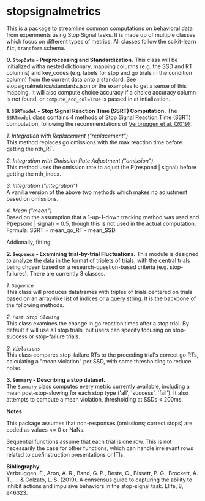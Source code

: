# stopsignalmetrics

This is a package to streamline common computations on behavioral data from experiments using Stop Signal tasks. It is made up of multiple classes which focus on different types of metrics. All classes follow the scikit-learn `fit`, `transform` schema.

__0. `StopData` - Preprocessing and Standardization.__
This class will be initialized witha nested dictionary, mapping columns (e.g. the SSD and RT columns) and key_codes (e.g. labels for stop and go trials in the condition column) from the current data onto a standard. See stopsignalmetrics/standards.json or the examples to get a sense of this mapping. It will also compute choice accuracy if a choice accuracy column is not found, or `compute_acc_col=True` is passed in at intialization.

__1. `SSRTmodel` - Stop Signal Reaction Time (SSRT) Computation.__
The `SSRTmodel` class contains 4 methods of Stop Signal Reaction Time (SSRT) computation, following the recommendations of [Verbruggen et al. (2019)](10.7554/eLife.46323):

_1. Integration with Replacement ("replacement")_  
This method replaces go omissions with the max reaction time before getting the nth_RT.

_2. Integration with Omission Rate Adjustment ("omission")_  
This method uses the omission rate to adjust the P(respond | signal) before getting the nth_index.

_3. Integration ("integration")_  
A vanilla version of the above two methods which makes no adjustment based on omissions.

_4. Mean ("mean")_  
Based on the assumption that a 1-up-1-down tracking method was used and P(repsond | signal) = 0.5, though this is not used in the actual computation. Formula: SSRT = mean_go_RT - mean_SSD.

Addionally, fitting 

__2. `Sequence` - Examining trial-by-trial Fluctuations.__
This module is designed to analyze the data in the format of triplets of trials, with the central trials being chosen based on a research-question-based criteria (e.g. stop-failures). There are currently 3 classes.

_1. `Sequence`_  
This class will produces dataframes with triples of trials centered on trials based on an array-like list of indices or a query string. It is the backbone of the following methods.

_2. `Post Stop Slowing`_  
This class examines the change in go reaction times after a stop trial. By default it will use all stop trials, but users can specify focusing on stop-success or stop-failure trials.

_3. `Violations`_  
This class compares stop-failure RTs to the preceding trial's correct go RTs, calculating a "mean violation" per SSD, with some thresholding to reduce noise.

__3. `Summary` - Describing a stop dataset.__  
The `Summary` class computes every metric currently available, including a mean post-stop-slowing for each stop type ('all', 'success', 'fail'). It also attempts to compute a mean violation, thresholding at SSDs < 200ms.

__Notes__  

This package assumes that non-responses (omissions; correct stops) are coded as values <= 0 or NaNs.

Sequential functions assume that each trial is one row. This is not necessarily the case for other functions, which can handle irrelevant rows related to cue/instruction presentations or ITIs.
  
__Bibliography__  
Verbruggen, F., Aron, A. R., Band, G. P., Beste, C., Bissett, P. G., Brockett, A. T., ... & Colzato, L. S. (2019). A consensus guide to capturing the ability to inhibit actions and impulsive behaviors in the stop-signal task. Elife, 8, e46323.
